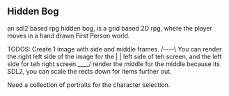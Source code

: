 Hidden Bog
------------------------------
an sdl2 based rpg
hidden bog, is a grid based 2D rpg, where the player moves in a hand drawn First Person world.

TODOS:
Create 1 image with side and middle frames.
/----\  You can render the right left side of the image for the 
|    |  left side of teh screen, and the left side for teh right screen
\____/  render the middle for the middle
because its SDL2, you can scale the rects down for items further out.


Need a collection of portraits for the character selection.
